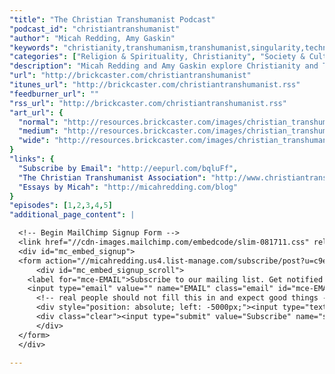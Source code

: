 ```yaml
---
"title": "The Christian Transhumanist Podcast"
"podcast_id": "christiantranshumanist"
"author": "Micah Redding, Amy Gaskin"
"keywords": "christianity,transhumanism,transhumanist,singularity,technology,theology"
"categories": ["Religion & Spirituality, Christianity", "Society & Culture, Philosophy", "Technology"]
"description": "Micah Redding and Amy Gaskin explore Christianity and Transhumanism, diving deep into the relationship between religion, technology, and the future of the human race."
"url": "http://brickcaster.com/christiantranshumanist"
"itunes_url": "http://brickcaster.com/christiantranshumanist.rss"
"feedburner_url": ""
"rss_url": "http://brickcaster.com/christiantranshumanist.rss"
"art_url": {
  "normal": "http://resources.brickcaster.com/images/christian_transhumanist_podcast.jpg",
  "medium": "http://resources.brickcaster.com/images/christian_transhumanist_podcast_small.jpg",
  "wide": "http://resources.brickcaster.com/images/christian_transhumanist_podcast_wide.jpg"
}
"links": {
  "Subscribe by Email": "http://eepurl.com/bqluFf",
  "The Christian Transhumanist Association": "http://www.christiantranshumanism.org",
  "Essays by Micah": "http://micahredding.com/blog"
}
"episodes": [1,2,3,4,5]
"additional_page_content": |

  <!-- Begin MailChimp Signup Form -->
  <link href="//cdn-images.mailchimp.com/embedcode/slim-081711.css" rel="stylesheet" type="text/css">
  <div id="mc_embed_signup">
  <form action="//micahredding.us4.list-manage.com/subscribe/post?u=c9e24ff2e309d9d4edb919a40&amp;id=61a457b26b" method="post" id="mc-embedded-subscribe-form" name="mc-embedded-subscribe-form" class="validate" target="_blank" novalidate>
      <div id="mc_embed_signup_scroll">
    <label for="mce-EMAIL">Subscribe to our mailing list. Get notified when there are new episodes!</label>
    <input type="email" value="" name="EMAIL" class="email" id="mce-EMAIL" placeholder="email address" required>
      <!-- real people should not fill this in and expect good things - do not remove this or risk form bot signups-->
      <div style="position: absolute; left: -5000px;"><input type="text" name="b_c9e24ff2e309d9d4edb919a40_61a457b26b" tabindex="-1" value=""></div>
      <div class="clear"><input type="submit" value="Subscribe" name="subscribe" id="mc-embedded-subscribe" class="button"></div>
      </div>
  </form>
  </div>

---
```

